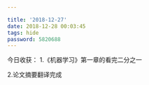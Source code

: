 ```yaml
---

title: '2018-12-27'
date: 2018-12-28 00:03:45
tags: hide
password: 5820688
---
```


今日收获：
1.《机器学习》第一章的看完二分之一

2.论文摘要翻译完成